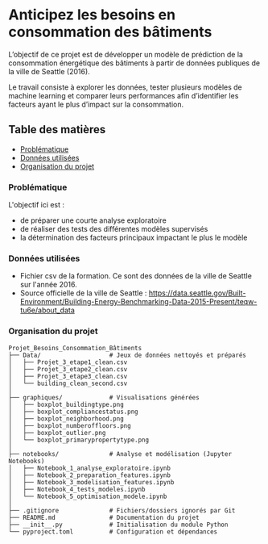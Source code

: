# Anticipez les besoins en consommation des bâtiments
L’objectif de ce projet est de développer un modèle de prédiction de la consommation énergétique des bâtiments à partir de données publiques de la ville de Seattle (2016).

Le travail consiste à explorer les données, tester plusieurs modèles de machine learning et comparer leurs performances afin d’identifier les facteurs ayant le plus d’impact sur la consommation.

## Table des matières
- [Problématique](#problematique)
- [Données utilisées](#donnees-utilisees)
- [Organisation du projet](#organisan-du-projet)


### Problématique
L'objectif ici est :
- de préparer une courte analyse exploratoire
- de réaliser des tests des différentes modèles supervisés
- la détermination des facteurs principaux impactant le plus le modèle

### Données utilisées
- Fichier csv de la formation. Ce sont des données de la ville de Seattle sur l'année 2016.
- Source officielle de la ville de Seattle : https://data.seattle.gov/Built-Environment/Building-Energy-Benchmarking-Data-2015-Present/teqw-tu6e/about_data

### Organisation du projet
```
Projet_Besoins_Consommation_Bâtiments
├── Data/                   # Jeux de données nettoyés et préparés
│   ├── Projet_3_etape1_clean.csv
│   ├── Projet_3_etape2_clean.csv
│   ├── Projet_3_etape3_clean.csv
│   └── building_clean_second.csv
│
├── graphiques/             # Visualisations générées
│   ├── boxplot_buildingtype.png
│   ├── boxplot_compliancestatus.png
│   ├── boxplot_neighborhood.png
│   ├── boxplot_numberoffloors.png
│   ├── boxplot_outlier.png
│   └── boxplot_primarypropertytype.png
│
├── notebooks/              # Analyse et modélisation (Jupyter Notebooks)
│   ├── Notebook_1_analyse_exploratoire.ipynb
│   ├── Notebook_2_preparation_features.ipynb
│   ├── Notebook_3_modelisation_features.ipynb
│   ├── Notebook_4_tests_modeles.ipynb
│   └── Notebook_5_optimisation_modele.ipynb
│
├── .gitignore              # Fichiers/dossiers ignorés par Git
├── README.md               # Documentation du projet
├── __init__.py             # Initialisation du module Python
└── pyproject.toml          # Configuration et dépendances
```









